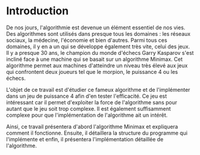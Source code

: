 # Introduction

De nos jours, l'algorithmie est devenue un élément essentiel de nos vies. Des algorithmes sont utilisés dans presque tous les domaines : les réseaux sociaux, la médecine, l'économie et bien d'autres. Parmi tous ces domaines, il y en a un qui se développe également très vite, celui des jeux. Il y a presque 30 ans, le champion du monde d'échecs Garry Kasparov s'est incliné face à une machine qui se basait sur un algorithme Minimax. Cet algorithme permet aux machines d'atteindre un niveau très élevé aux jeux qui confrontent deux joueurs tel que le morpion, le puissance 4 ou les échecs.

L'objet de ce travail est d'étudier ce fameux algorithme et de l'implémenter dans un jeu de puissance 4 afin d'en tester l'efficacité. Ce jeu est intéressant car il permet d'exploiter la force de l'algorithme sans pour autant que le jeu soit trop complexe. Il est également suffisamment complexe pour que l'implémentation de l'algorithme ait un intérêt.

Ainsi, ce travail présentera d'abord l'algorithme Minimax et expliquera comment il fonctionne. Ensuite, il détaillera la structure du programme qui l'implémente et enfin, il présentera l'implémentation détaillée de l'algorithme.